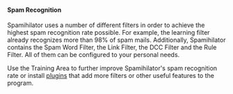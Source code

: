 #### Spam Recognition

Spamihilator uses a number of different filters in order to achieve the
highest spam recognition rate possible. For example, the learning filter
already recognizes more than 98% of spam mails. Additionally, Spamihilator contains
the Spam Word Filter, the Link Filter, the DCC Filter and the Rule Filter. All
of them can be configured to your personal needs.

Use the Training Area to further improve Spamihilator's spam recognition rate or
install <a href="{{ site.url }}/en/plugins">plugins</a> that add more filters
or other useful features to the program.
